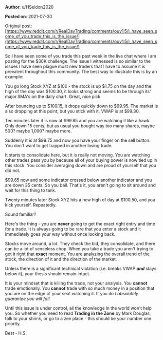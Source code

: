 **Author**: u/HSeldon2020

**Posted on**: 2021-07-30

Original post: [https://www.reddit.com/r/RealDayTrading/comments/ouv1l5/i_have_seen_some_of_you_trade_this_is_the_issue/](https://www.reddit.com/r/RealDayTrading/comments/ouv1l5/i_have_seen_some_of_you_trade_this_is_the_issue/)

So I have seen some of you trade this past week in the live chat where I am posting for the $30K challenge.  The issue I witnessed is so similar to the issues I have seen plague most new traders that I have to assume it is prevalent throughout this community.  The best way to illustrate this is by an example:

You go long Stock XYZ at $100 - the stock is up $1.75 on the day and the high of the day was $100.30, it looks strong and seems to be through its' major SMA's on the daily chart.  Great, nice pick

After bouncing up to $100.15, it drops quickly down to $99.95.    The market is also dropping at this point, but you stick with it, VWAP is at $99.30.  

Ten minutes later it is now at $99.85 and you are watching it like a hawk.  Only down 15 cents, but as usual you bought way too many shares, maybe 500? maybe 1,000? maybe more.

Suddenly it is at $99.75 and now you have your finger on the sell button.  You don't want to get trapped in another losing trade.  

It starts to consolidate here, but it is really not moving. You are watching other trades pass you by because all of your buying power is now tied up in this stock.  You consider averaging down and are proud of yourself that you did not.

$99.65 now and some indicator crossed below another indicator and you are down 35 cents.   So you bail.  That's it, you aren't going to sit around and wait for this thing to tank. 

Twenty minutes later Stock XYZ hits a new high of day at $100.50, and you kick yourself. Repeatedly.

Sound familiar?  

Here's the thing - you are **never** going to get the exact right entry and time for a trade.  It is always going to be rare that you enter a stock and it immediately goes your way without once looking back.  

Stocks move around, a lot.  They check the bid, they consolidate, and there can be a lot of senseless chop.  When you take a trade you aren't trying to get it right that **exact** moment.  You are analyzing the overall trend of the stock, the direction of it and the direction of the market.

Unless there is a significant technical violation (i.e. breaks VWAP ***and*** stays below it), your thesis should remain intact.  

It is your mindset that is killing the trade, not your analysis.  You **cannot** trade emotionally.  You **cannot** trade with so much money in a position that you are on the edge of your seat watching it.  If you do *I absolutely guarantee you will fail.*

Until this issue is under control, all the knowledge in the world won't help you.  So whether you need to read **Trading in the Zone** by Mark Douglas, talk to your shrink, or go to a zen place - this should be your number one priority.

Best  - H.S.